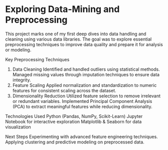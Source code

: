 # Exploring Data-Mining and Preprocessing
This project marks one of my first deep dives into data handling and cleaning using various data libraries. The goal was to explore essential preprocessing techniques to improve data quality and prepare it for analysis or modeling.

Key Preprocessing Techniques
1. Data Cleaning
Identified and handled outliers using statistical methods.
Managed missing values through imputation techniques to ensure data integrity.
2. Feature Scaling
Applied normalization and standardization to numeric features for consistent scaling across the dataset.
3. Dimensionality Reduction
Utilized feature selection to remove irrelevant or redundant variables.
Implemented Principal Component Analysis (PCA) to extract meaningful features while reducing dimensionality.

Technologies Used
Python (Pandas, NumPy, Scikit-Learn)
Jupyter Notebook for interactive exploration
Matplotlib & Seaborn for data visualization

Next Steps
Experimenting with advanced feature engineering techniques.
Applying clustering and predictive modeling on preprocessed data.

